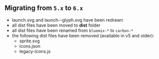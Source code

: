 ## Migrating from `5.x` to `6.x`

* launch.svg and launch--glyph.svg have been redrawn
* all dist files have been moved to **dist** folder
* all dist files have been renamed from `bluemix-*` to `carbon-*`
* the following dist files have been removed (available in v5 and older): 
  * sprite.svg
  * icons.json
  * legacy-icons.js

